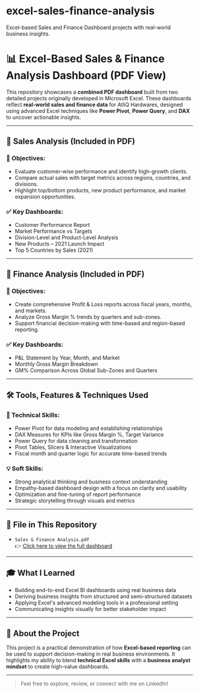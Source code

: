 # excel-sales-finance-analysis
Excel-based Sales and Finance Dashboard projects with real-world business insights.

# 📊 Excel-Based Sales & Finance Analysis Dashboard (PDF View)

This repository showcases a **combined PDF dashboard** built from two detailed projects originally developed in Microsoft Excel. These dashboards reflect **real-world sales and finance data** for AtliQ Hardwares, designed using advanced Excel techniques like **Power Pivot**, **Power Query**, and **DAX** to uncover actionable insights.

---

## 📁 Sales Analysis (Included in PDF)

### 🎯 Objectives:
- Evaluate customer-wise performance and identify high-growth clients.
- Compare actual sales with target metrics across regions, countries, and divisions.
- Highlight top/bottom products, new product performance, and market expansion opportunities.

### ✅ Key Dashboards:
- Customer Performance Report  
- Market Performance vs Targets  
- Division-Level and Product-Level Analysis  
- New Products – 2021 Launch Impact  
- Top 5 Countries by Sales (2021)

---

## 📁 Finance Analysis (Included in PDF)

### 🎯 Objectives:
- Create comprehensive Profit & Loss reports across fiscal years, months, and markets.
- Analyze Gross Margin % trends by quarters and sub-zones.
- Support financial decision-making with time-based and region-based reporting.

### ✅ Key Dashboards:
- P&L Statement by Year, Month, and Market  
- Monthly Gross Margin Breakdown  
- GM% Comparison Across Global Sub-Zones and Quarters

---

## 🛠️ Tools, Features & Techniques Used

### 📌 Technical Skills:
- Power Pivot for data modeling and establishing relationships  
- DAX Measures for KPIs like Gross Margin %, Target Variance  
- Power Query for data cleaning and transformation  
- Pivot Tables, Slicers & Interactive Visualizations  
- Fiscal month and quarter logic for accurate time-based trends

### 💡 Soft Skills:
- Strong analytical thinking and business context understanding  
- Empathy-based dashboard design with a focus on clarity and usability  
- Optimization and fine-tuning of report performance  
- Strategic storytelling through visuals and metrics

---

## 📄 File in This Repository

- `Sales & Finance Analysis.pdf`  
  👉 [Click here to view the full dashboard](https://github.com/JainamJain07/excel-sales-finance-analysis/blob/main/Sales%20%26%20Finance%20Analysis.pdf)

---

## 🎓 What I Learned

- Building end-to-end Excel BI dashboards using real business data  
- Deriving business insights from structured and semi-structured datasets  
- Applying Excel's advanced modeling tools in a professional setting  
- Communicating insights visually for better stakeholder impact

---

## 🚀 About the Project

This project is a practical demonstration of how **Excel-based reporting** can be used to support decision-making in real business environments. It highlights my ability to blend **technical Excel skills** with a **business analyst mindset** to create high-value dashboards.

---

> Feel free to explore, review, or connect with me on LinkedIn!
